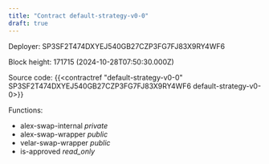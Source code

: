 ```yaml
---
title: "Contract default-strategy-v0-0"
draft: true
---
```

Deployer: SP3SF2T474DXYEJ540GB27CZP3FG7FJ83X9RY4WF6


 



Block height: 171715 (2024-10-28T07:50:30.000Z)

Source code: {{<contractref "default-strategy-v0-0" SP3SF2T474DXYEJ540GB27CZP3FG7FJ83X9RY4WF6 default-strategy-v0-0>}}

Functions:

* alex-swap-internal _private_
* alex-swap-wrapper _public_
* velar-swap-wrapper _public_
* is-approved _read_only_

